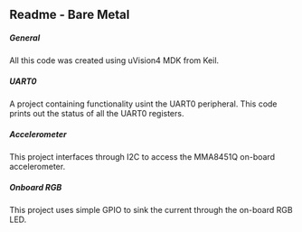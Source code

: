 Readme - Bare Metal
---
##### General
All this code was created using uVision4 MDK from Keil.

##### UART0
A project containing functionality usint the UART0 peripheral.  This code prints out the status of all the UART0 registers.

##### Accelerometer
This project interfaces through I2C to access the MMA8451Q on-board accelerometer.

##### Onboard RGB
This project uses simple GPIO to sink the current through the on-board RGB LED.
